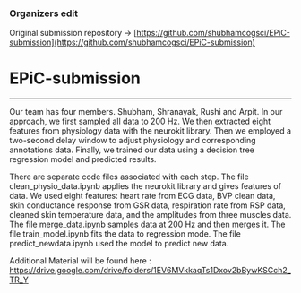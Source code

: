 ### Organizers edit
Original submission repository -> [https://github.com/shubhamcogsci/EPiC-submission](https://github.com/shubhamcogsci/EPiC-submission)


# EPiC-submission
---

Our team has four members. Shubham, Shranayak, Rushi and Arpit. In our approach, we first sampled all data to 200 Hz. We then extracted eight features from physiology data with the neurokit library. Then we employed a two-second delay window to adjust physiology and corresponding annotations data. Finally, we trained our data using a decision tree regression model and predicted results. 


There are separate code files associated with each step. The file clean_physio_data.ipynb applies the neurokit library and gives features of data. We used eight features: 
heart rate from ECG data, BVP clean data, skin conductance response from GSR data, respiration rate from RSP data, cleaned skin temperature data, and the amplitudes from three muscles data. The file merge_data.ipynb samples data at 200 Hz and then merges it. The file train_model.ipynb fits the data to regression mode. The file predict_newdata.ipynb used the model to predict new data. 



Additional Material will be found here : https://drive.google.com/drive/folders/1EV6MVkkaqTs1Dxov2bBywKSCch2_TR_Y


